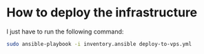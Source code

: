 # How to deploy the infrastructure

I just have to run the following command:

```bash
sudo ansible-playbook -i inventory.ansible deploy-to-vps.yml 
```